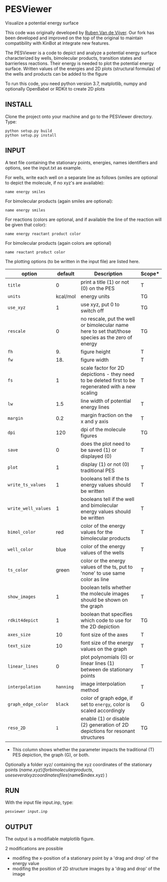 # PESViewer
Visualize a potential energy surface

This code was originally developed by [Ruben Van de Vijver](https://github.com/rubenvdvijver). 
Our fork has been developed and improved on the top of the original to maintain compatibility with KinBot at integrate new features.

The PESViewer is a code to depict and analyze a potential energy surface 
characterized by wells, bimolecular products, transition states and barrierless reactions.
Their energy is needed to plot the potential energy surface. 
Written values of the energies and 2D plots (structural formulas) of the wells and products can be added to the figure 

To run this code, you need python version 3.7, matplotlib, numpy and optionally OpenBabel or RDKit to create 2D plots

## INSTALL

Clone the project onto your machine and go to the PESViewer directory. Type:

    python setup.py build
    python setup.py install 

## INPUT

A text file containing the stationary points, energies, names identifiers and options, see the input.txt as example.

For wells, write each well on a separate line as follows (smiles are optional to depict the molecule, if no xyz's are available):

    name energy smiles

For bimolecular products (again smiles are optional):

    name energy smiles

For reactions (colors are optional, and if available the line of the reaction will be given that color):

    name energy reactant product color

For bimolecular products (again colors are optional)

    name reactant product color


The plotting options (to be written in the input file) are listed here. 


| option | default | Description | Scope* |
| ------- | ------- | ------- | ------- |
| `title` | 0 | print a title (1) or not (0) on the PES | T |
| `units` | kcal/mol | energy units | TG | 
| `use_xyz` | 1 | use xyz, put 0 to switch off | TG | 
| `rescale` | 0 | no rescale, put the well or bimolecular name here to set that/those species as the zero of energy | TG |
| `fh` | 9. | figure height | T | 
| `fw` | 18. | figure width | T |
| `fs` | 1 | scale factor for 2D depictions - they need to be deleted first to be regenerated with a new scaling | T |
| `lw` | 1.5 | line width of potential energy lines | T |
| `margin` | 0.2 | margin fraction on the x and y axis | T |
| `dpi` | 120 | dpi of the molecule figures | TG |
| `save` | 0 | does the plot need to be saved (1) or displayed (0) | T |
| `plot` | 1 | display (1) or not (0) traditional PES | T |
| `write_ts_values` | 1 | booleans tell if the ts energy values should be written | T |
| `write_well_values` | 1 | booleans tell if the well and bimolecular energy values should be written | T |
| `bimol_color` | red | color of the energy values for the bimolecular products | T |
| `well_color` | blue | color of the energy values of the wells | T |
| `ts_color` | green | color or the energy values of the ts, put to 'none' to use same color as line | T |
| `show_images` | 1 | boolean tells whether the molecule images should be shown on the graph | T |
| `rdkit4depict` | 1 | boolean that specifies which code to use for the 2D depiction | TG |
| `axes_size` | 10 | font size of the axes | T |
| `text_size` | 10 | font size of the energy values on the graph | T |
| `linear_lines` | 0 | plot polynomials (0) or linear lines (1) between de stationary points | T |
| `interpolation` | `hanning` | image interpolation method | T |
| `graph_edge_color` | `black` | color of graph edge, if set to `energy`, color is scaled accordingly | G |
| `reso_2D` | `1` | enable (1) or disable (2) generation of 2D depictions for resonant structures | TG |

* This column shows whether the parameter impacts the traditional (T) PES depiction, the graph (G), or both.

Optionally a folder xyz/ containing the xyz coordinates of the stationary points ($name.xyz)
(for bimolecular products, use several xyz coordinates files ($name$index.xyz) )


## RUN

With the input file input.inp, type:

    pesviewer input.inp

## OUTPUT

The output is a modifiable matplotlib figure.

2 modifications are possible
- modifing the x-position of a stationary point by a 'drag and drop' of the energy value
- modifing the position of 2D structure images by a 'drag and drop' of the image

